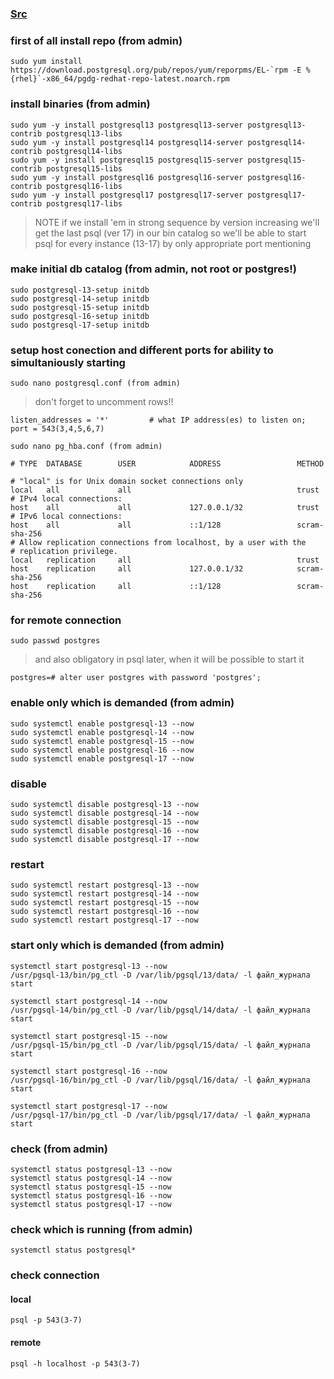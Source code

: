 ### [Src](https://github.com/AV-ghub/PostgreSQL-Cloud-Solutions/blob/main/PostgreSQL/Admin/001%20Installation.md)

### first of all install repo (from admin)
```
sudo yum install https://download.postgresql.org/pub/repos/yum/reporpms/EL-`rpm -E %{rhel}`-x86_64/pgdg-redhat-repo-latest.noarch.rpm
```

### install binaries (from admin)
```
sudo yum -y install postgresql13 postgresql13-server postgresql13-contrib postgresql13-libs
sudo yum -y install postgresql14 postgresql14-server postgresql14-contrib postgresql14-libs
sudo yum -y install postgresql15 postgresql15-server postgresql15-contrib postgresql15-libs
sudo yum -y install postgresql16 postgresql16-server postgresql16-contrib postgresql16-libs
sudo yum -y install postgresql17 postgresql17-server postgresql17-contrib postgresql17-libs
```

> NOTE
> if we install 'em in strong sequence by version increasing
> we'll get the last psql (ver 17) in our bin catalog
> so we'll be able to start psql for every instance (13-17) by only appropriate port mentioning

### make initial db catalog (from admin, not root or postgres!)
```
sudo postgresql-13-setup initdb
sudo postgresql-14-setup initdb
sudo postgresql-15-setup initdb
sudo postgresql-16-setup initdb
sudo postgresql-17-setup initdb
```

### setup host conection and different ports for ability to simultaniously starting
```
sudo nano postgresql.conf (from admin)
```
> don't forget to uncomment rows!!
```
listen_addresses = '*'         # what IP address(es) to listen on;
port = 543(3,4,5,6,7)
```
```
sudo nano pg_hba.conf (from admin)
```
```
# TYPE  DATABASE        USER            ADDRESS                 METHOD

# "local" is for Unix domain socket connections only
local   all             all                                     trust
# IPv4 local connections:
host    all             all             127.0.0.1/32            trust
# IPv6 local connections:
host    all             all             ::1/128                 scram-sha-256
# Allow replication connections from localhost, by a user with the
# replication privilege.
local   replication     all                                     trust
host    replication     all             127.0.0.1/32            scram-sha-256
host    replication     all             ::1/128                 scram-sha-256
```

### for remote connection
```
sudo passwd postgres
```
> and also obligatory in psql later, when it will be possible to start it
```
postgres=# alter user postgres with password 'postgres';
```

### enable only which is demanded (from admin)
```
sudo systemctl enable postgresql-13 --now
sudo systemctl enable postgresql-14 --now
sudo systemctl enable postgresql-15 --now
sudo systemctl enable postgresql-16 --now
sudo systemctl enable postgresql-17 --now
```

### disable 
```
sudo systemctl disable postgresql-13 --now
sudo systemctl disable postgresql-14 --now
sudo systemctl disable postgresql-15 --now
sudo systemctl disable postgresql-16 --now
sudo systemctl disable postgresql-17 --now
```

### restart
```
sudo systemctl restart postgresql-13 --now
sudo systemctl restart postgresql-14 --now
sudo systemctl restart postgresql-15 --now
sudo systemctl restart postgresql-16 --now
sudo systemctl restart postgresql-17 --now
```

### start only which is demanded (from admin)
```
systemctl start postgresql-13 --now
/usr/pgsql-13/bin/pg_ctl -D /var/lib/pgsql/13/data/ -l файл_журнала start

systemctl start postgresql-14 --now
/usr/pgsql-14/bin/pg_ctl -D /var/lib/pgsql/14/data/ -l файл_журнала start

systemctl start postgresql-15 --now
/usr/pgsql-15/bin/pg_ctl -D /var/lib/pgsql/15/data/ -l файл_журнала start

systemctl start postgresql-16 --now
/usr/pgsql-16/bin/pg_ctl -D /var/lib/pgsql/16/data/ -l файл_журнала start

systemctl start postgresql-17 --now
/usr/pgsql-17/bin/pg_ctl -D /var/lib/pgsql/17/data/ -l файл_журнала start
```

### check (from admin)
```
systemctl status postgresql-13 --now
systemctl status postgresql-14 --now
systemctl status postgresql-15 --now
systemctl status postgresql-16 --now
systemctl status postgresql-17 --now
```

### check which is running (from admin)
```
systemctl status postgresql*
```

### check connection

#### local
```
psql -p 543(3-7)
```
#### remote
```
psql -h localhost -p 543(3-7)
```
